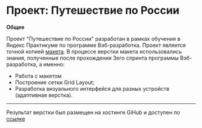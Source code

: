 # Проект: Путешествие по России

**Общее**

Проект "Путешествие по России" разработан в рамках обучения в Яндекс Практикуме по программе Вэб-разработка. Проект является точной копией [макета](https://www.figma.com/file/5S2WSbEFL6awjVWJ0NWL8Q/Sprint-3_-Russia-_-desktop-mobile?node-id=28503%3A0). В процессе верстки макета использовались знания, полученные после прохождения 3его спринта программы Вэб-разработка, а именно:
* Работа с макетом
* Построение сетки Grid Layout;
* Разработка визуального интерфейся для разных устройств (адаптивная верстка).

___

Результат верстки был размещен на хостинге GiHub и доступен по [ссылке](https://koshe-rich.github.io/russian-travel/)

